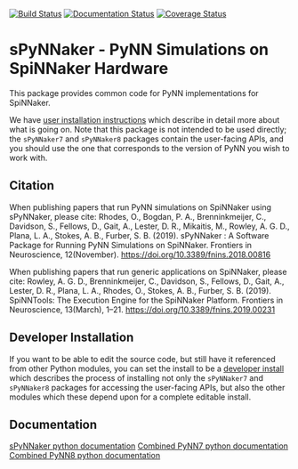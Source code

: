 [![Build Status](https://travis-ci.org/SpiNNakerManchester/sPyNNaker.svg?branch=master)](https://travis-ci.org/SpiNNakerManchester/sPyNNaker)
[![Documentation Status](https://readthedocs.org/projects/spynnaker/badge/?version=master)](https://spynnaker.readthedocs.io/en/master/?badge=master)
[![Coverage Status](https://coveralls.io/repos/github/SpiNNakerManchester/sPyNNaker/badge.svg?branch=master)](https://coveralls.io/github/SpiNNakerManchester/sPyNNaker?branch=master)

sPyNNaker - PyNN Simulations on SpiNNaker Hardware
==================================================
This package provides common code for PyNN implementations for SpiNNaker.

We have [user installation instructions](http://spinnakermanchester.github.io/)
which describe in detail more about what is going on. Note that this package is
not intended to be used directly; the `sPyNNaker7` and `sPyNNaker8` packages
contain the user-facing APIs, and you should use the one that corresponds to
the version of PyNN you wish to work with.

Citation
--------

When publishing papers that run PyNN simulations on SpiNNaker using sPyNNaker, please cite: Rhodes, O., Bogdan, P. A., Brenninkmeijer, C., Davidson, S., Fellows, D., Gait, A., Lester, D. R., Mikaitis, M., Rowley, A. G. D., Plana, L. A., Stokes, A. B., Furber, S. B. (2019). sPyNNaker : A Software Package for Running PyNN Simulations on SpiNNaker. Frontiers in Neuroscience, 12(November). https://doi.org/10.3389/fnins.2018.00816

When publishing papers that run generic applications on SpiNNaker, please cite: Rowley, A. G. D., Brenninkmeijer, C., Davidson, S., Fellows, D., Gait, A., Lester, D. R., Plana, L. A., Rhodes, O., Stokes, A. B., Furber, S. B. (2019). SpiNNTools: The Execution Engine for the SpiNNaker Platform. Frontiers in Neuroscience, 13(March), 1–21. https://doi.org/10.3389/fnins.2019.00231

Developer Installation
----------------------
If you want to be able to edit the source code, but still have it referenced
from other Python modules, you can set the install to be a
[developer install](http://spinnakermanchester.github.io/development/devenv.html)
which describes the process of installing not only the `sPyNNaker7` and `sPyNNaker8`
packages for accessing the user-facing APIs, but also the other modules which these
depend upon for a complete editable install.


Documentation
-------------
[sPyNNaker python documentation](http://spynnaker.readthedocs.io)
[Combined PyNN7 python documentation](http://spinnaker7manchester.readthedocs.io)
[Combined PyNN8 python documentation](http://spinnaker8manchester.readthedocs.io)
